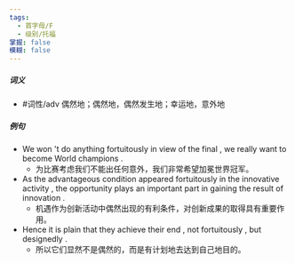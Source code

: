 ```yaml
---
tags:
  - 首字母/F
  - 级别/托福
掌握: false
模糊: false
---
```

##### 词义
- #词性/adv  偶然地；偶然地，偶然发生地；幸运地，意外地
##### 例句
- We won 't do anything fortuitously in view of the final , we really want to become World champions .
	- 为比赛考虑我们不能出任何意外，我们非常希望加冕世界冠军。
- As the advantageous condition appeared fortuitously in the innovative activity , the opportunity plays an important part in gaining the result of innovation .
	- 机遇作为创新活动中偶然出现的有利条件，对创新成果的取得具有重要作用。
- Hence it is plain that they achieve their end , not fortuitously , but designedly .
	- 所以它们显然不是偶然的，而是有计划地去达到自己地目的。
